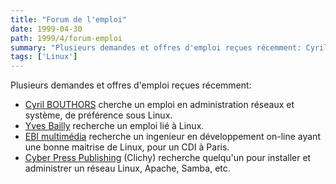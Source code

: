 ```yaml
---
title: "Forum de l'emploi"
date: 1999-04-30
path: 1999/4/forum-emploi
summary: "Plusieurs demandes et offres d'emploi reçues récemment: Cyril BOUTHORS cherche un emploi en administration réseaux et système, de préférence sous Linux."
tags: ['Linux']
---
```


<P>Plusieurs demandes et offres d'emploi reçues récemment:</P>

<UL>

<LI><A HREF="http://www.linux-center.org/articles/9904/emploi1.html">Cyril
BOUTHORS</A> cherche un emploi en administration réseaux et système,
de préférence sous Linux.
<LI><A HREF="http://www.multimania.com/kafkafr/coincv/coincv.html">Yves Bailly</A>
recherche un emploi lié à Linux.
<LI><A HREF="http://www.linux-center.org/articles/9904/emploi2.txt">EBI
multimédia</A> recherche un ingenieur en développement on-line ayant
une bonne maitrise de Linux, pour un CDI à Paris.
<LI><A HREF="http://www.linux-center.org/articles/9904/emploi3.txt">Cyber
Press Publishing</A> (Clichy) recherche quelqu'un pour installer et administrer
un réseau Linux, Apache, Samba, etc.
</UL>


